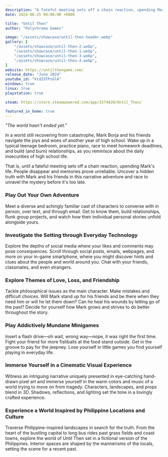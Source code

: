 ```yaml
---
description: "A fateful meeting sets off a chain reaction, upending Mark's life. People disappear and memories prove unreliable. Uncover a hidden truth with Mark and his friends in this narrative adventure and race to unravel the mystery before it's too late."
date: 2024-06-25 00:00:00 +0000

title: "Until Then"
author: "Polychroma Games"

image: "/assets/showcase/until-then-header.webp"
gallery: [
	"/assets/showcase/until-then-2.webp",
	"/assets/showcase/until-then-1.webp",
	"/assets/showcase/until-then-3.webp",
	"/assets/showcase/until-then-4.webp",
]
website: https://untilthengame.com/
release_date: "June 2024"
youtube_id: "ktd33TPsGlA"
windows: true
linux: true
playstation: true

steam: https://store.steampowered.com/app/1574820/Until_Then/

featured_in_home: true
---
```


_"The world hasn't ended yet."_

In a world still recovering from catastrophe, Mark Borja and his friends navigate the joys and woes of another year of high school. Wake up in a typical teenage bedroom, practice piano, race to meet homework deadlines, and build (and burn) relationships, as you reminisce about the daily insecurities of high school life.

That is, until a fateful meeting sets off a chain reaction, upending Mark's life. People disappear and memories prove unreliable. Uncover a hidden truth with Mark and his friends in this narrative adventure and race to unravel the mystery before it's too late.

### Play Out Your Own Adventure
Meet a diverse and achingly familiar cast of characters to converse with in person, over text, and through email. Get to know them, build relationships, flunk group projects, and watch how their individual personal stories unfold alongside yours.

### Investigate the Setting through Everyday Technology
Explore the depths of social media where your likes and comments may pose consequences. Scroll through social posts, emails, webpages, and more on your in-game smartphone, where you might discover hints and clues about the people and world around you. Chat with your friends, classmates, and even strangers.

### Explore Themes of Love, Loss, and Friendship
Tackle philosophical issues as the main character. Make mistakes and difficult choices. Will Mark stand up for his friends and be there when they need him or will he let them down? Can he heal his wounds by letting go of the past? Decide for yourself how Mark grows and strives to do better throughout the story.

### Play Addictively Mundane Minigames
Insert a flash drive—oh wait, wrong way—nope, it was right the first time. Fight your friend for more fishballs at the food stand outside. Get in the groove to pay for the jeepney. Lose yourself in little games you find yourself playing in everyday life.

### Immerse Yourself in a Cinematic Visual Experience
Witness an intriguing narrative uniquely presented in eye-catching hand-drawn pixel art and immerse yourself in the warm colors and music of a world trying to move on from tragedy. Characters, landscapes, and props blend in 3D. Shadows, reflections, and lighting set the tone in a lovingly crafted experience.

### Experience a World Inspired by Philippine Locations and Culture
Traverse Philippine-inspired landscapes in search for the truth. From the heart of the bustling capital to long bus rides past grass fields and coast towns, explore the world of Until Then set in a fictional version of the Philippines. Interior spaces are shaped by the mannerisms of the locals, setting the scene for a recent past. 

